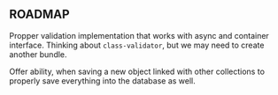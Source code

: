 ## ROADMAP

Propper validation implementation that works with async and container interface. Thinking about `class-validator`, but we may need to create another bundle.

Offer ability, when saving a new object linked with other collections to properly save everything into the database as well.
